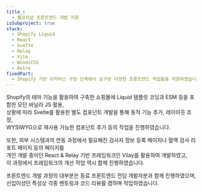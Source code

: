 ```yaml
---
title_:
  - 웰코치샵 프론트엔드 개발 지원
isSubproject: true
stack:
  - Shopify Liquid
  - React
  - Svelte
  - Relay
  - Vite
  - WindiCSS
  - Astro
fixedPart:
  - Shopify 기반 이커머스 구현 단계에서 요구된 다양한 프론트엔드 작업들을 지원하였습니다.
---
```


Shopify의 테마 기능을 활용하여 구축한 쇼핑몰에 Liquid 템플릿 코딩과 ESM 등을 포함한 모던 바닐라 JS 활용,<br>
상황에 따라 Svelte를 활용한 별도 컴포넌트 개발을 통해 동적 기능 추가, 레이아웃 조정,<br>
WYSIWYG으로 재사용 가능한 컴포넌트 추가 등의 작업을 진행하였습니다.

또한, 외부 시스템과의 연동 과정에서 필요해진 검사자 정보 등록 페이지나 혈액 검사 리포트 페이지 등의 페이지를<br>
개인 개발 중이던 React & Relay 기반 프레임워크인 Vilay를 활용하여 개발하였고,<br>
이 과정에서 프레임워크의 개선 작업 역시 함께 진행하였습니다.

프론트엔드 개발 과정의 대부분은 동료 프론트엔드 전담 개발자분과 함께 진행하였으며,<br>
신입이셨던 특성상 각종 멘토링과 코드 리뷰를 겸하며 작업하였습니다.
